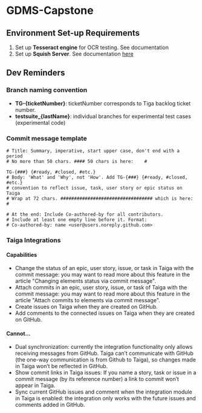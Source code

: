 # GDMS-Capstone

<!--- TODO 
 OCR: write how-to documentation for OCR testing APIs and GUI
 --->

## Environment Set-up Requirements
1. Set up **Tesseract engine** for OCR testing. See documentation
2. Set up **Squish Server**. See documentation [here](squishserver_setup_instructions.md)


## Dev Reminders

### Branch naming convention
- **TG-{ticketNumber}**: ticketNumber corresponds to Tiga backlog ticket number. 
- **testsuite_{lastName}**: individual branches for experimental test cases (experimental code)


### Commit message template
```
# Title: Summary, imperative, start upper case, don't end with a period
# No more than 50 chars. #### 50 chars is here:    #

TG-{###} {#ready, #closed, #etc.}
# Body: 'What' and 'Why', not 'How'. Add TG-{###} {#ready, #closed, #etc.}
# convention to reflect issue, task, user story or epic status on Taiga
# Wrap at 72 chars. ################################## which is here:    #

# At the end: Include Co-authored-by for all contributors. 
# Include at least one empty line before it. Format: 
# Co-authored-by: name <user@users.noreply.github.com>
```

### Taiga Integrations
#### Capabilities
- Change the status of an epic, user story, issue, or task in Taiga with the commit message: you may want to read more about this feature in the article "Changing elements status via commit message".
- Attach commits in an epic, user story, issue, or task of Taiga with the commit message: you may want to read more about this feature in the article "Attach commits to elements via commit message".
- Create issues on Taiga when they are created on GitHub.
- Add comments to the connected issues on Taiga when they are created on GitHub.

#### Cannot...
- Dual synchronization: currently the integration functionality only allows receiving messages from GitHub. Taiga can’t communicate with GitHub (the one-way communication is from Github to Taiga), so changes made in Taiga won’t be reflected in GitHub.
- Show commit links in Taiga issues: If you name a story, task or issue in a commit message (by its reference number) a link to commit won’t appear in Taiga.
- Sync current GitHub issues and comment when the integration module in Taiga is enabled: the integration only works with the future issues and comments added in GitHub.
